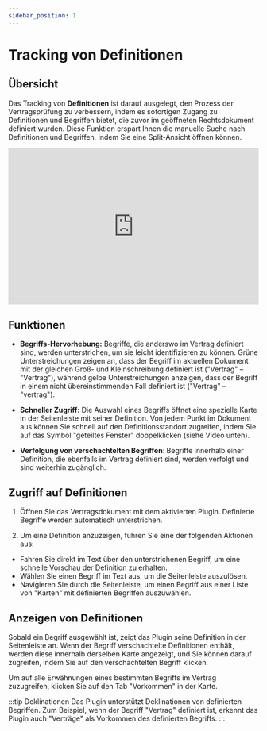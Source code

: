 ```yaml
---
sidebar_position: 1
---
```


# Tracking von Definitionen

## Übersicht

Das Tracking von **Definitionen** ist darauf ausgelegt, den Prozess der Vertragsprüfung
zu verbessern, indem es sofortigen Zugang zu Definitionen und Begriffen bietet, die
zuvor im geöffneten Rechtsdokument definiert wurden. Diese Funktion erspart Ihnen die
manuelle Suche nach Definitionen und Begriffen, indem Sie eine Split-Ansicht
öffnen können.

<iframe width="100%" height="315" src="https://www.youtube.com/embed/qa7d2C30m_o?si=6NrwdKgu5lpNBrD-" title="YouTube video player" frameborder="0" allow="accelerometer; autoplay; clipboard-write; encrypted-media; gyroscope; picture-in-picture; web-share" allowfullscreen></iframe>

## Funktionen

- **Begriffs-Hervorhebung:** Begriffe, die anderswo im Vertrag definiert sind,
werden unterstrichen, um sie leicht identifizieren zu können. Grüne Unterstreichungen
zeigen an, dass der Begriff im aktuellen Dokument mit der gleichen Groß- und
Kleinschreibung definiert ist ("Vertrag" – "Vertrag"), während gelbe Unterstreichungen
anzeigen, dass der Begriff in einem nicht übereinstimmenden
Fall definiert ist ("Vertrag" – "vertrag").

- **Schneller Zugriff:** Die Auswahl eines Begriffs öffnet eine spezielle Karte in der
  Seitenleiste mit seiner Definition. Von jedem Punkt im Dokument aus können Sie schnell
  auf den Definitionsstandort zugreifen, indem Sie auf das Symbol "geteiltes Fenster"
  doppelklicken (siehe Video unten).

- **Verfolgung von verschachtelten Begriffen**: Begriffe innerhalb einer Definition,
  die ebenfalls im Vertrag definiert sind, werden verfolgt und sind weiterhin zugänglich.

## Zugriff auf Definitionen

1. Öffnen Sie das Vertragsdokument mit dem aktivierten Plugin. Definierte Begriffe
    werden automatisch unterstrichen.

2. Um eine Definition anzuzeigen, führen Sie eine der folgenden Aktionen aus:

- Fahren Sie direkt im Text über den unterstrichenen Begriff, um eine schnelle
  Vorschau der Definition zu erhalten.
- Wählen Sie einen Begriff im Text aus, um die Seitenleiste auszulösen.
- Navigieren Sie durch die Seitenleiste, um einen Begriff aus einer Liste von "Karten"
  mit definierten Begriffen auszuwählen.

## Anzeigen von Definitionen

Sobald ein Begriff ausgewählt ist, zeigt das Plugin seine Definition in der Seitenleiste
an. Wenn der Begriff verschachtelte Definitionen enthält, werden diese innerhalb
derselben Karte angezeigt, und Sie können darauf zugreifen, indem Sie auf den
verschachtelten Begriff klicken.

Um auf alle Erwähnungen eines bestimmten Begriffs im Vertrag zuzugreifen, klicken Sie
auf den Tab "Vorkommen" in der Karte.

:::tip Deklinationen
Das Plugin unterstützt Deklinationen von definierten Begriffen. Zum Beispiel, wenn der
Begriff "Vertrag" definiert ist, erkennt das Plugin auch "Verträge" als Vorkommen des
definierten Begriffs.
:::
